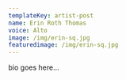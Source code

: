 ```yaml
---
templateKey: artist-post
name: Erin Roth Thomas
voice: Alto
image: /img/erin-sq.jpg
featuredimage: /img/erin-sq.jpg
---
```

bio goes here...
